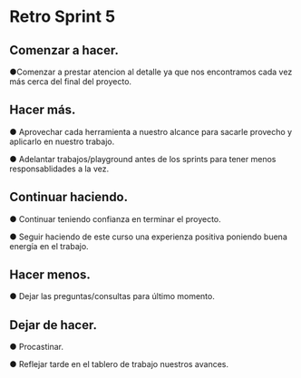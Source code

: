 # Retro Sprint 5

## Comenzar a hacer.

●Comenzar a prestar atencion al detalle ya que nos encontramos cada vez más cerca del final del proyecto.

## Hacer más.
● Aprovechar cada herramienta a nuestro alcance para sacarle provecho y aplicarlo en nuestro trabajo.

● Adelantar trabajos/playground antes de los sprints para tener menos responsablidades a la vez.

## Continuar haciendo.

● Continuar teniendo confianza en terminar el proyecto.

● Seguir haciendo de este curso una experienza positiva poniendo buena energía en el trabajo.

## Hacer menos.

● Dejar las preguntas/consultas para último momento.

## Dejar de hacer.
● Procastinar.

● Reflejar tarde en el tablero de trabajo nuestros avances.
